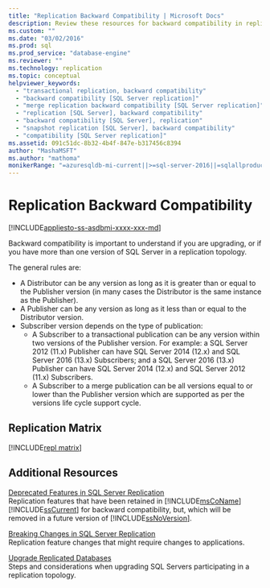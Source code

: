 ```yaml
---
title: "Replication Backward Compatibility | Microsoft Docs"
description: Review these resources for backward compatibility in replication before you upgrade or if you have several versions of SQL Server in a replication topology.
ms.custom: ""
ms.date: "03/02/2016"
ms.prod: sql
ms.prod_service: "database-engine"
ms.reviewer: ""
ms.technology: replication
ms.topic: conceptual
helpviewer_keywords: 
  - "transactional replication, backward compatibility"
  - "backward compatibility [SQL Server replication]"
  - "merge replication backward compatibility [SQL Server replication]"
  - "replication [SQL Server], backward compatibility"
  - "backward compatibility [SQL Server], replication"
  - "snapshot replication [SQL Server], backward compatibility"
  - "compatibility [SQL Server replication]"
ms.assetid: 091c51dc-8b32-4b4f-847e-b317456c8394
author: "MashaMSFT"
ms.author: "mathoma"
monikerRange: "=azuresqldb-mi-current||>=sql-server-2016||=sqlallproducts-allversions"
---
```

# Replication Backward Compatibility
[!INCLUDE[appliesto-ss-asdbmi-xxxx-xxx-md](../../includes/appliesto-ss-asdbmi-xxxx-xxx-md.md)]

Backward compatibility is important to understand if you are upgrading, or if you have more than one version of SQL Server in a replication topology. 

The general rules are: 

-   A Distributor can be any version as long as it is greater than or equal to the Publisher version (in many cases the Distributor is the same instance as the Publisher).    
-   A Publisher can be any version as long as it less than or equal to the Distributor version.    
-   Subscriber version depends on the type of publication:    
    - A Subscriber to a transactional publication can be any version within two versions of the Publisher version. For example: a SQL Server 2012 (11.x) Publisher can have SQL Server 2014 (12.x) and SQL Server 2016 (13.x) Subscribers; and a SQL Server 2016 (13.x) Publisher can have SQL Server 2014 (12.x) and SQL Server 2012 (11.x) Subscribers.     
    - A Subscriber to a merge publication can be all versions equal to or lower than the Publisher version which are supported as per the versions life cycle support cycle.  


## Replication Matrix
[!INCLUDE[repl matrix](../../includes/replication-compat-matrix.md)]


## Additional Resources
 [Deprecated Features in SQL Server Replication](../../relational-databases/replication/deprecated-features-in-sql-server-replication.md)  
 Replication features that have been retained in [!INCLUDE[msCoName](../../includes/msconame-md.md)] [!INCLUDE[ssCurrent](../../includes/sscurrent-md.md)] for backward compatibility, but, which will be removed in a future version of [!INCLUDE[ssNoVersion](../../includes/ssnoversion-md.md)].  
  
 [Breaking Changes in SQL Server Replication](../../relational-databases/replication/breaking-changes-in-sql-server-replication.md)  
 Replication feature changes that might require changes to applications. 

 [Upgrade Replicated Databases](../../database-engine/install-windows/upgrade-replicated-databases.md)  
 Steps and considerations when upgrading SQL Servers participating in a replication topology. 
  
  
